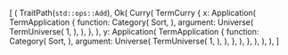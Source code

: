 [
    (
        TraitPath(`std::ops::Add`),
        Ok(
            Curry(
                TermCurry {
                    x: Application(
                        TermApplication {
                            function: Category(
                                Sort,
                            ),
                            argument: Universe(
                                TermUniverse(
                                    1,
                                ),
                            ),
                        },
                    ),
                    y: Application(
                        TermApplication {
                            function: Category(
                                Sort,
                            ),
                            argument: Universe(
                                TermUniverse(
                                    1,
                                ),
                            ),
                        },
                    ),
                },
            ),
        ),
    ),
]